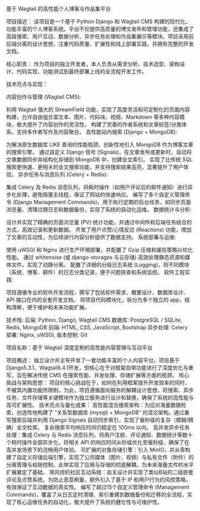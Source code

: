 基于 Wagtail 的高性能个人博客与作品集平台


项目描述：
该项目是一个基于 Python Django 和 Wagtail CMS 构建的现代化、功能丰富的个人博客系统。平台不仅提供高质量的博文发布和管理功能，还集成了高级搜索、用户互动、数据分析、异步任务处理和作品集展示等模块。项目采用前后端分离的设计思想，注重代码质量、扩展性和线上部署实践，并拥有完整的开发文档。

核心职责：
作为项目的独立开发者，本人负责从需求分析、技术选型、架构设计、代码实现、功能测试到最终部署上线的全流程开发工作。

技术亮点与实现：

内容创作与管理 (Wagtail CMS):

利用 Wagtail 强大的 StreamField 功能，实现了高度灵活和可定制化的页面内容构建，允许自由组合富文本、图片、代码块、视频、Markdown 等多种内容模块，极大提升了内容创作的灵活性。
构建了完善的作者系统和文章标签/分类体系，支持多作者写作及内容聚合。
高性能站内搜索 (Django + MongoDB):

为解决原生数据库 LIKE 查询的性能瓶颈，创新性地引入 MongoDB 作为博客文章的搜索引擎。
通过自定义 Django 信号 (Signals)，在文章发布或更新时，自动将文章数据同步并结构化存储到 MongoDB 中，创建全文索引。
实现了比传统 SQL 搜索更快速、更相关的全文搜索功能，并支持搜索结果高亮，显著提升了用户体验。
异步任务与消息队列 (Celery + Redis):

集成 Celery 及 Redis 消息队列，将耗时操作（如用户评论后的邮件通知）进行异步化处理，避免阻塞主线程，保证了网站的快速响应。
编写了多个自定义管理命令 (Django Management Commands)，用于执行定期的后台任务，如同步页面浏览量、清理过期日志和数据备份，实现了系统的自动化运维。
数据统计与分析:

设计并实现了精确的页面浏览量 (PV) 统计功能，并通过中间件和后端任务结合的方式，高效记录和更新数据。
开发了用户点赞/心情反应 (Reactions) 功能，增加了文章的互动性，为后续进行内容分析提供了数据支持。
系统部署与运维:

使用 uWSGI 和 Nginx 进行生产环境部署，并配置了 Gzip 压缩和缓存策略以优化性能。
通过 whitenoise (或 django-storages 与云存储) 高效处理静态资源和媒体文件，实现了动静分离。
配置了详细的分级日志系统 (Logging)，将不同模块（系统、博客、邮件）的日志分类记录，便于问题排查和系统监控。
软件工程实践:

项目遵循专业的软件开发流程，撰写了包括软件需求、概要设计、数据库设计、API 接口在内的全套开发文档。 将项目代码模块化，拆分为多个独立的 app，结构清晰，便于维护和未来功能扩展。

技术栈:
后端: Python, Django, Wagtail CMS
数据库: PostgreSQL / SQLite, Redis, MongoDB
前端: HTML, CSS, JavaScript, Bootstrap
异步处理: Celery
部署: Nginx, uWSGI,
版本控制: Git

项目名称：基于 Wagtail 深度定制的高性能内容管理与互动平台

项目概述：
独立设计并主导开发了一套功能丰富的个人内容平台。项目基于 Django5.3.1、Wagtail6.4.1开发，但核心在于对框架自带功能进行了深度优化与重写，旨在解决传统 CMS 在搜索性能、并发处理、存储扩展等方面的瓶颈。
核心挑战与架构思想： 项目的核心挑战在于，如何在利用框架提升开发效率的同时，不被其内置功能所限制。为此，项目遵循面向服务的解耦设计思想，将搜索、异步任务、文件存储等关键模块作为独立服务进行设计和替换，确保了系统的高性能与高可扩展性。
技术亮点与量化成果：
高性能混合搜索架构：为应对海量数据检索，创造性地构建了 “关系型数据库 (mysql) + MongoDB” 的混合架构。通过重写搜索后端并利用 Django Signals 自动同步索引，实现了毫秒级的复杂（模糊/精确）全文检索。 复杂搜索平均响应时间仍稳定在 100ms 以内。
高并发异步任务处理：集成 Celery 与 Redis 消息队列，将用户注册、评论通知、数据统计等数十个耗时操作全部异步化，将相关 API 的响应时间从秒级优化至毫秒级，确保了在高并发场景下的流畅用户体验。
可扩展的对象存储引擎：引入 MinIO，并从零构建了自定义存储后端引擎，实现了公共媒体（图片、视频）与私有文件（附件）的分离管理与权限控制。此举实现了应用与存储的彻底解耦，为未来海量文件的水平扩展奠定了基础。
带风控的社区互动系统：自主设计并实现了类似B站的二级嵌套评论及点赞系统。为防止恶意刷量，额外引入了基于 IP 和用户行为的风控策略，有效保证了互动数据的真实性。
编写了超过15个自定义管理命令 (Management Commands)，覆盖了从日志定时清理、索引重建到数据备份和迁移的全流程，实现了核心运维任务的自动化，极大提升了系统的健壮性与可维护性。